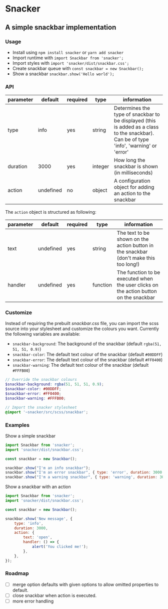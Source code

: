 # Snacker
## A simple snackbar implementation

### Usage
- Install using `npm install snacker` or `yarn add snacker`
- Import runtime with `import Snackbar from 'snacker';`
- Import styles with `import 'snacker/dist/snackbar.css';`
- Create snackbar queue with `const snackbar = new Snackbar();`
- Show a snackbar `snackbar.show('Hello world');`

### API

| parameter | default   | required | type    | information                                                                                                                             |
|-----------|-----------|----------|---------|-----------------------------------------------------------------------------------------------------------------------------------------|
| type      | info      | yes      | string  | Determines the type of snackbar to be displayed (this is added as a class to the snackbar). Can be of type 'info', 'warning' or 'error' |
| duration  | 3000      | yes      | integer | How long the snackbar is shown (in milliseconds)                                                                                        |
| action    | undefined | no       | object  | A configuration object for adding an action to the snackbar                                                                             |

The `action` object is structured as following:

| parameter | default   | required | type     | information                                                                           |
|-----------|-----------|----------|----------|---------------------------------------------------------------------------------------|
| text      | undefined | yes      | string   | The text to be shown on the action button in the snackbar (don't make this too long!) |
| handler   | undefined | yes      | function | The function to be executed when the user clicks on the action button on the snackbar |

### Customize

Instead of requiring the prebuilt *snackbar.css* file, you can import the scss source into your stylesheet and customize the colours you want. Currently the following variables are available:
- `snackbar-background`: The background of the snackbar (default `rgba(51, 51, 51, 0.9)`)
- `snackbar-color`: The default text colour of the snackbar (default `#00DDFF`)
- `snackbar-error`: The default text colour of the snackbar (default `#FF0400`)
- `snackbar-warning`: The default text colour of the snackbar (default `#FFFB00`)

```scss
// Override the snackbar colours
$snackbar-background: rgba(51, 51, 51, 0.9);
$snackbar-color: #00DDFF;
$snackbar-error: #FF0400;
$snackbar-warning: #FFFB00;

// Import the snacker stylesheet
@import '~snacker/src/scss/snackbar';
```

### Examples

Show a simple snackbar
```js
import Snackbar from 'snacker';
import 'snacker/dist/snackbar.css';

const snackbar = new Snackbar();

snackbar.show("I'm an info snackbar");
snackbar.show("I'm an error snackbar", { type: 'error', duration: 3000 });
snackbar.show("I'm a warning snackbar", { type: 'warning', duration: 3000 });
```

Show a snackbar with an action
```js
import Snackbar from 'snacker';
import 'snacker/dist/snackbar.css';

const snackbar = new Snackbar();

snackbar.show('New message', {
	type: 'info',
	duration: 3000,
	action: {
		text: 'open',
		handler: () => {
			alert('You clicked me!');
		},
	},
});
```

### Roadmap
- [ ] merge option defaults with given options to allow omitted properties to default.
- [ ] close snackbar when action is executed.
- [ ] more error handling